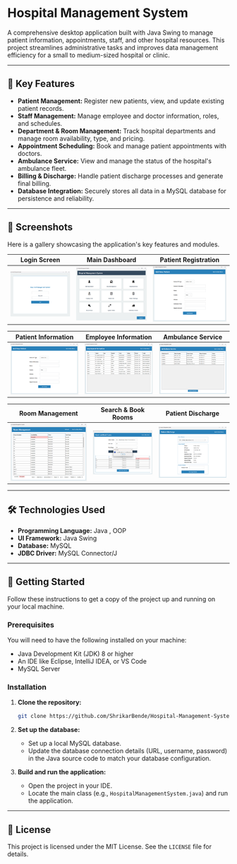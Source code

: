 # Hospital Management System

A comprehensive desktop application built with Java Swing to manage patient information, appointments, staff, and other hospital resources. This project streamlines administrative tasks and improves data management efficiency for a small to medium-sized hospital or clinic.

---

## 🌟 Key Features

- **Patient Management:** Register new patients, view, and update existing patient records.
- **Staff Management:** Manage employee and doctor information, roles, and schedules.
- **Department & Room Management:** Track hospital departments and manage room availability, type, and pricing.
- **Appointment Scheduling:** Book and manage patient appointments with doctors.
- **Ambulance Service:** View and manage the status of the hospital's ambulance fleet.
- **Billing & Discharge:** Handle patient discharge processes and generate final billing.
- **Database Integration:** Securely stores all data in a MySQL database for persistence and reliability.

---

## 📸 Screenshots

Here is a gallery showcasing the application's key features and modules.

| Login Screen | Main Dashboard | Patient Registration |
| :---: | :---: | :---: |
| ![Login Screen](login-screen.png) | ![Main Dashboard](main-dashboard.png) | ![Patient Registration](patient-registration.png) |

| Patient Information | Employee Information | Ambulance Service |
| :---: | :---: | :---: |
| ![Patient Information](patient-information.png) | ![Employee Information](employee-information.png) | ![Ambulance Service](ambulance-service.png) |

| Room Management | Search & Book Rooms | Patient Discharge |
| :---: | :---: | :---: |
| ![Room Management](room-management.png) | ![Search and Book Rooms](search-rooms.png) | ![Patient Discharge](patient-discharge.png) |



---

## 🛠️ Technologies Used

- **Programming Language:** Java , OOP
- **UI Framework:** Java Swing
- **Database:** MySQL
- **JDBC Driver:** MySQL Connector/J

---

## 🚀 Getting Started

Follow these instructions to get a copy of the project up and running on your local machine.

### Prerequisites

You will need to have the following installed on your machine:
- Java Development Kit (JDK) 8 or higher
- An IDE like Eclipse, IntelliJ IDEA, or VS Code
- MySQL Server

### Installation

1.  **Clone the repository:**
    ```bash
    git clone https://github.com/ShrikarBende/Hospital-Management-System-JavaSwing.git
    ```
2.  **Set up the database:**
    - Set up a local MySQL database.
    - Update the database connection details (URL, username, password) in the Java source code to match your database configuration.

3.  **Build and run the application:**
    - Open the project in your IDE.
    - Locate the main class (e.g., `HospitalManagementSystem.java`) and run the application.





---

## 📄 License

This project is licensed under the MIT License. See the `LICENSE` file for details.





